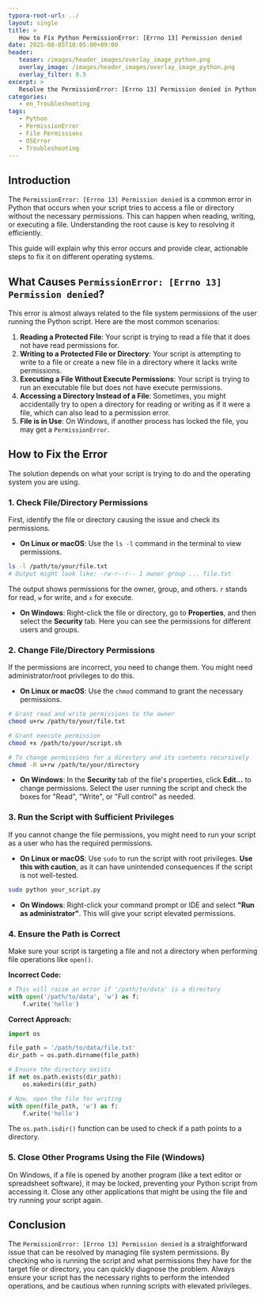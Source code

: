 ```yaml
---
typora-root-url: ../
layout: single
title: >
   How to Fix Python PermissionError: [Errno 13] Permission denied
date: 2025-08-05T10:05:00+09:00
header:
   teaser: /images/header_images/overlay_image_python.png
   overlay_image: /images/header_images/overlay_image_python.png
   overlay_filter: 0.5
excerpt: >
   Resolve the PermissionError: [Errno 13] Permission denied in Python by learning how to manage file permissions correctly. This guide explains the causes and provides solutions for Windows, macOS, and Linux.
categories:
   - en_Troubleshooting
tags:
   - Python
   - PermissionError
   - File Permissions
   - OSError
   - Troubleshooting
---
```


## Introduction

The `PermissionError: [Errno 13] Permission denied` is a common error in Python that occurs when your script tries to access a file or directory without the necessary permissions. This can happen when reading, writing, or executing a file. Understanding the root cause is key to resolving it efficiently.

This guide will explain why this error occurs and provide clear, actionable steps to fix it on different operating systems.

## What Causes `PermissionError: [Errno 13] Permission denied`?

This error is almost always related to the file system permissions of the user running the Python script. Here are the most common scenarios:

1.  **Reading a Protected File**: Your script is trying to read a file that it does not have read permissions for.
2.  **Writing to a Protected File or Directory**: Your script is attempting to write to a file or create a new file in a directory where it lacks write permissions.
3.  **Executing a File Without Execute Permissions**: Your script is trying to run an executable file but does not have execute permissions.
4.  **Accessing a Directory Instead of a File**: Sometimes, you might accidentally try to open a directory for reading or writing as if it were a file, which can also lead to a permission error.
5.  **File is in Use**: On Windows, if another process has locked the file, you may get a `PermissionError`.

## How to Fix the Error

The solution depends on what your script is trying to do and the operating system you are using.

### 1. Check File/Directory Permissions

First, identify the file or directory causing the issue and check its permissions.

-   **On Linux or macOS**: Use the `ls -l` command in the terminal to view permissions.

```bash
ls -l /path/to/your/file.txt
# Output might look like: -rw-r--r-- 1 owner group ... file.txt
```

The output shows permissions for the owner, group, and others. `r` stands for read, `w` for write, and `x` for execute.

-   **On Windows**: Right-click the file or directory, go to **Properties**, and then select the **Security** tab. Here you can see the permissions for different users and groups.

### 2. Change File/Directory Permissions

If the permissions are incorrect, you need to change them. You might need administrator/root privileges to do this.

-   **On Linux or macOS**: Use the `chmod` command to grant the necessary permissions.

```bash
# Grant read and write permissions to the owner
chmod u+rw /path/to/your/file.txt

# Grant execute permission
chmod +x /path/to/your/script.sh

# To change permissions for a directory and its contents recursively
chmod -R u+rw /path/to/your/directory
```

-   **On Windows**: In the **Security** tab of the file's properties, click **Edit...** to change permissions. Select the user running the script and check the boxes for "Read", "Write", or "Full control" as needed.

### 3. Run the Script with Sufficient Privileges

If you cannot change the file permissions, you might need to run your script as a user who has the required permissions.

-   **On Linux or macOS**: Use `sudo` to run the script with root privileges. **Use this with caution**, as it can have unintended consequences if the script is not well-tested.

```bash
sudo python your_script.py
```

-   **On Windows**: Right-click your command prompt or IDE and select **"Run as administrator"**. This will give your script elevated permissions.

### 4. Ensure the Path is Correct

Make sure your script is targeting a file and not a directory when performing file operations like `open()`.

**Incorrect Code:**
```python
# This will raise an error if '/path/to/data' is a directory
with open('/path/to/data', 'w') as f:
    f.write('hello')
```

**Correct Approach:**
```python
import os

file_path = '/path/to/data/file.txt'
dir_path = os.path.dirname(file_path)

# Ensure the directory exists
if not os.path.exists(dir_path):
    os.makedirs(dir_path)

# Now, open the file for writing
with open(file_path, 'w') as f:
    f.write('hello')
```
The `os.path.isdir()` function can be used to check if a path points to a directory.

### 5. Close Other Programs Using the File (Windows)

On Windows, if a file is opened by another program (like a text editor or spreadsheet software), it may be locked, preventing your Python script from accessing it. Close any other applications that might be using the file and try running your script again.

## Conclusion

The `PermissionError: [Errno 13] Permission denied` is a straightforward issue that can be resolved by managing file system permissions. By checking who is running the script and what permissions they have for the target file or directory, you can quickly diagnose the problem. Always ensure your script has the necessary rights to perform the intended operations, and be cautious when running scripts with elevated privileges.
